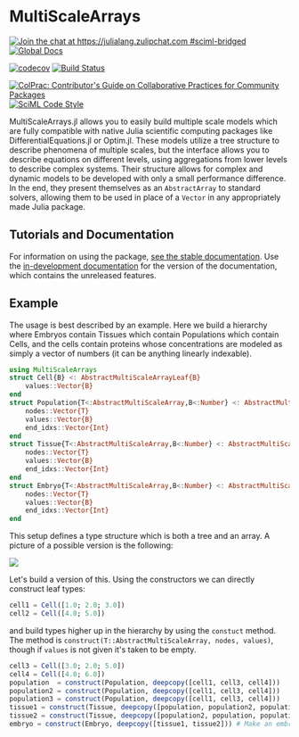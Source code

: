# MultiScaleArrays

[![Join the chat at https://julialang.zulipchat.com #sciml-bridged](https://img.shields.io/static/v1?label=Zulip&message=chat&color=9558b2&labelColor=389826)](https://julialang.zulipchat.com/#narrow/stream/279055-sciml-bridged)
[![Global Docs](https://img.shields.io/badge/docs-SciML-blue.svg)](https://docs.sciml.ai/MultiScaleArrays/stable/)

[![codecov](https://codecov.io/gh/SciML/MultiScaleArrays.jl/branch/master/graph/badge.svg?token=FwXaKBNW67)](https://codecov.io/gh/SciML/MultiScaleArrays.jl)
[![Build Status](https://github.com/SciML/MultiScaleArrays.jl/workflows/CI/badge.svg)](https://github.com/SciML/MultiScaleArrays.jl/actions?query=workflow%3ACI)

[![ColPrac: Contributor's Guide on Collaborative Practices for Community Packages](https://img.shields.io/badge/ColPrac-Contributor's%20Guide-blueviolet)](https://github.com/SciML/ColPrac)
[![SciML Code Style](https://img.shields.io/static/v1?label=code%20style&message=SciML&color=9558b2&labelColor=389826)](https://github.com/SciML/SciMLStyle)

MultiScaleArrays.jl allows you to easily build multiple scale models which are
fully compatible with native Julia scientific computing packages like
DifferentialEquations.jl or Optim.jl. These models utilize
a tree structure to describe phenomena of multiple scales, but the interface allows
you to describe equations on different levels, using aggregations from lower
levels to describe complex systems. Their structure allows for complex and dynamic
models to be developed with only a small performance difference. In the end, they present
themselves as an `AbstractArray` to standard solvers, allowing them to be used
in place of a `Vector` in any appropriately made Julia package.

## Tutorials and Documentation

For information on using the package,
[see the stable documentation](https://docs.sciml.ai/MultiScaleArrays/stable/). Use the
[in-development documentation](https://docs.sciml.ai/MultiScaleArrays/dev/) for the version of
the documentation, which contains the unreleased features.

## Example

The usage is best described by an example. Here we build a hierarchy where
Embryos contain Tissues which contain Populations which contain Cells, and the
cells contain proteins whose concentrations are modeled as simply a vector
of numbers (it can be anything linearly indexable).

```julia
using MultiScaleArrays
struct Cell{B} <: AbstractMultiScaleArrayLeaf{B}
    values::Vector{B}
end
struct Population{T<:AbstractMultiScaleArray,B<:Number} <: AbstractMultiScaleArray{B}
    nodes::Vector{T}
    values::Vector{B}
    end_idxs::Vector{Int}
end
struct Tissue{T<:AbstractMultiScaleArray,B<:Number} <: AbstractMultiScaleArray{B}
    nodes::Vector{T}
    values::Vector{B}
    end_idxs::Vector{Int}
end
struct Embryo{T<:AbstractMultiScaleArray,B<:Number} <: AbstractMultiScaleArrayHead{B}
    nodes::Vector{T}
    values::Vector{B}
    end_idxs::Vector{Int}
end
```

This setup defines a type structure which is both a tree and an array. A picture of a possible
version is the following:

<img src="https://user-images.githubusercontent.com/1814174/27211626-79fe1b9a-520f-11e7-87f1-1cb33da91609.PNG">

Let's build a version of this. Using the constructors we can directly construct leaf types:

```julia
cell1 = Cell([1.0; 2.0; 3.0])
cell2 = Cell([4.0; 5.0])
```

and build types higher up in the hierarchy by using the `constuct` method. The method
is `construct(T::AbstractMultiScaleArray, nodes, values)`, though if `values` is not given it's
taken to be empty.

```julia
cell3 = Cell([3.0; 2.0; 5.0])
cell4 = Cell([4.0; 6.0])
population  = construct(Population, deepcopy([cell1, cell3, cell4]))
population2 = construct(Population, deepcopy([cell1, cell3, cell4]))
population3 = construct(Population, deepcopy([cell1, cell3, cell4]))
tissue1 = construct(Tissue, deepcopy([population, population2, population3])) # Make a Tissue from Populations
tissue2 = construct(Tissue, deepcopy([population2, population, population3]))
embryo = construct(Embryo, deepcopy([tissue1, tissue2])) # Make an embryo from Tissues
```
